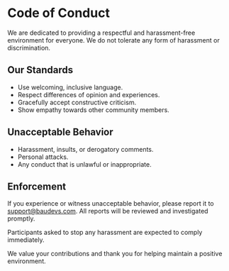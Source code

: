# Code of Conduct

We are dedicated to providing a respectful and harassment-free environment for everyone. We do not tolerate any form of harassment or discrimination.

## Our Standards

- Use welcoming, inclusive language.
- Respect differences of opinion and experiences.
- Gracefully accept constructive criticism.
- Show empathy towards other community members.

## Unacceptable Behavior

- Harassment, insults, or derogatory comments.
- Personal attacks.
- Any conduct that is unlawful or inappropriate.

## Enforcement

If you experience or witness unacceptable behavior, please report it to [support@baudevs.com](mailto:support@baudevs.com). All reports will be reviewed and investigated promptly.

Participants asked to stop any harassment are expected to comply immediately.

We value your contributions and thank you for helping maintain a positive environment.

